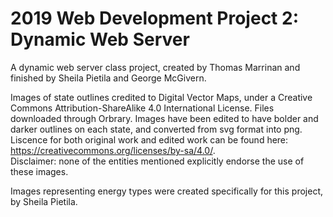 # 2019 Web Development Project 2: Dynamic Web Server
 A dynamic web server class project, created by Thomas Marrinan and finished by Sheila Pietila and George McGivern.

 Images of state outlines credited to Digital Vector Maps, under a Creative Commons Attribution-ShareAlike 4.0 International License. 
 Files downloaded through Orbrary. 
 Images have been edited to have bolder and darker outlines on each state, and converted from svg format into png. 
 Liscence for both original work and edited work can be found here: https://creativecommons.org/licenses/by-sa/4.0/.  
 Disclaimer: none of the entities mentioned explicitly endorse the use of these images.

 Images representing energy types were created specifically for this project, by Sheila Pietila. 